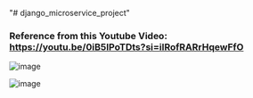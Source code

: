 "# django_microservice_project" 
### Reference from this Youtube Video: https://youtu.be/0iB5IPoTDts?si=ilRofRARrHqewFfO


![image](https://github.com/user-attachments/assets/746cd7a4-cf3e-4165-a547-bfb1e7f7b484)




![image](https://github.com/user-attachments/assets/677bc190-b382-4377-9384-eacefbadad6d)
